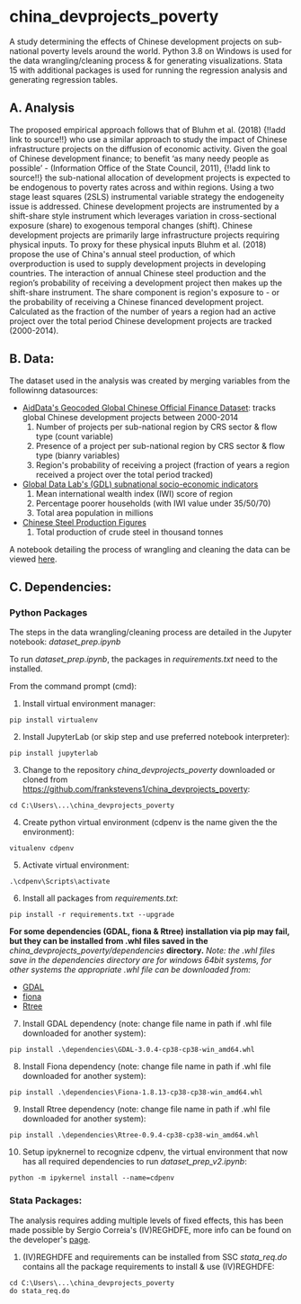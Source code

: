 # china_devprojects_poverty
A study determining the effects of Chinese development projects on sub-national poverty levels around the world.
Python 3.8 on Windows is used for the data wrangling/cleaning process & for generating visualizations.
Stata 15 with additional packages is used for running the regression analysis and generating regression tables.

## A. Analysis
The proposed empirical approach follows that of Bluhm et al. (2018) {!!add link to source!!} who use a similar approach to study the impact of Chinese infrastructure projects on the diffusion of economic activity. Given the goal of Chinese development finance; to benefit ‘as many needy people as possible’ - (Information Office of the State Council, 2011), {!!add link to source!!} the sub-national allocation of development projects is expected to be endogenous to poverty rates across and within regions. Using a two stage least squares (2SLS) instrumental variable strategy the endogeneity issue is addressed. Chinese development projects are instrumented by a shift-share style instrument which leverages variation in cross-sectional exposure (share) to exogenous temporal changes (shift). Chinese development projects are primarily large infrastructure projects requiring physical inputs. To proxy for these physical inputs Bluhm et al. (2018) propose the use of China's annual steel production, of which overproduction is used to supply development projects in developing countries. The interaction of annual Chinese steel production and the region’s probability of receiving a development project then makes up the shift-share instrument. The share component is region's exposure to - or the probability of receiving a Chinese financed development project. Calculated as the fraction of the number of years a region had an active project over the total period Chinese development projects are tracked (2000-2014).

## B. Data:
The dataset used in the analysis was created by merging variables from the followinng datasources:
* [AidData's Geocoded Global Chinese Official Finance Dataset](https://www.aiddata.org/data/geocoded-chinese-global-official-finance-dataset): tracks global Chinese development projects between 2000-2014
  1. Number of projects per sub-national region by CRS sector & flow type (count variable)
  2. Presence of a project per sub-national region by CRS sector & flow type (bianry variables)
  3. Region's probability of receiving a project (fraction of years a region received a project over the total period tracked)
* [Global Data Lab's (GDL) subnational socio-economic indicators](https://globaldatalab.org/areadata/)
  1. Mean international wealth index (IWI) score of region
  2. Percentage poorer households (with IWI value under 35/50/70)
  3. Total area population in millions
* [Chinese Steel Production Figures](https://www.worldsteel.org/steel-by-topic/statistics/steel-statistical-yearbook.html)
  1. Total production of crude steel in thousand tonnes
 
 A notebook detailing the process of wrangling and cleaning the data can be viewed [here](https://nbviewer.jupyter.org/github/frankstevens1/china_devprojects_poverty/blob/master/dataset_prep_v3.ipynb). 

## C. Dependencies:

### Python Packages
The steps in the data wrangling/cleaning process are detailed in the Jupyter notebook: *dataset_prep.ipynb*

To run *dataset_prep.ipynb*, the packages in *requirements.txt* need to the installed.

From the command prompt (cmd):
1. Install virtual environment manager:
```
pip install virtualenv 
```
2. Install JupyterLab (or skip step and use preferred notebook interpreter):
```
pip install jupyterlab
```
3. Change to the repository *china_devprojects_poverty* downloaded or cloned from https://github.com/frankstevens1/china_devprojects_poverty:
```
cd C:\Users\...\china_devprojects_poverty
```
4. Create python virtual environment (cdpenv is the name given the the environment):
```
vitualenv cdpenv
```
5. Activate virtual environment:
```
.\cdpenv\Scripts\activate
```
6. Install all packages from *requirements.txt*:
```
pip install -r requirements.txt --upgrade
```
**For some dependencies (GDAL, fiona & Rtree) installation via pip may fail, but they can be installed from .whl files saved in the** *china_devprojects_poverty/dependencies* **directory.**
*Note: the .whl files save in the dependencies directory are for windows 64bit systems, for other systems the appropriate .whl file can be downloaded from:* 
* [GDAL](https://www.lfd.uci.edu/~gohlke/pythonlibs/#gdal)
* [fiona](https://www.lfd.uci.edu/~gohlke/pythonlibs/#fiona)
* [Rtree](https://www.lfd.uci.edu/~gohlke/pythonlibs/#rtree)

7. Install GDAL dependency (note: change file name in path if .whl file downloaded for another system):
```
pip install .\dependencies\GDAL-3.0.4-cp38-cp38-win_amd64.whl
```
8. Install Fiona dependency (note: change file name in path if .whl file downloaded for another system):
```
pip install .\dependencies\Fiona-1.8.13-cp38-cp38-win_amd64.whl
```
9. Install Rtree dependency (note: change file name in path if .whl file downloaded for another system):
```
pip install .\dependencies\Rtree-0.9.4-cp38-cp38-win_amd64.whl
```
10. Setup ipyknernel to recognize cdpenv, the virtual environment that now has all required dependencies to run *dataset_prep_v2.ipynb*:
```
python -m ipykernel install --name=cdpenv
```
### Stata Packages:
The analysis requires adding multiple levels of fixed effects, this has been made possible by Sergio Correia's (IV)REGHDFE, more info can be found on the developer's [page](http://scorreia.com/software/reghdfe/index.html).

1. (IV)REGHDFE and requirements can be installed from SSC *stata_req.do* contains all the package requirements to install & use (IV)REGHDFE:
```
cd C:\Users\...\china_devprojects_poverty
do stata_req.do
```
